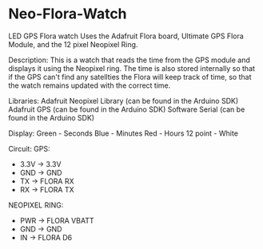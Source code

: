 # Neo-Flora-Watch
LED GPS Flora watch
Uses the Adafruit Flora board, Ultimate GPS Flora Module, and the 12 pixel Neopixel Ring.

Description:
This is a watch that reads the time from the GPS module and displays it using the Neopixel ring.  The time is also stored internally so that if the GPS can't find any satellties the Flora will keep track of time, so that the watch remains updated with the correct time.

Libraries:
Adafruit Neopixel Library (can be found in the Arduino SDK)
Adafruit GPS (can be found in the Arduino SDK)
Software Serial (can be found in the Arduino SDK)

Display:
Green - Seconds
Blue - Minutes
Red - Hours
12 point - White

Circuit:
GPS:
- 3.3V -> 3.3V
- GND -> GND
- TX -> FLORA RX
- RX -> FLORA TX

NEOPIXEL RING:
- PWR -> FLORA VBATT
- GND -> GND
- IN -> FLORA D6

